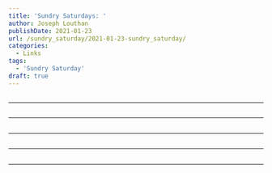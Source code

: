 ```yaml
---
title: 'Sundry Saturdays: '
author: Joseph Louthan
publishDate: 2021-01-23
url: /sundry_saturday/2021-01-23-sundry_saturday/
categories:
  - Links
tags:
  - 'Sundry Saturday'
draft: true
---
```


##


------

##


------

##


------

##


------

##


------

